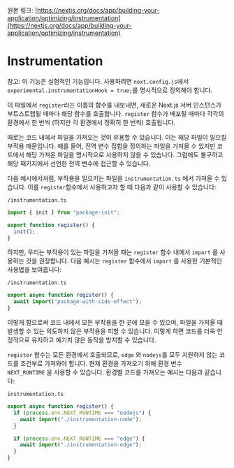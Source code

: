 원본 링크: [https://nextjs.org/docs/app/building-your-application/optimizing/instrumentation](https://nextjs.org/docs/app/building-your-application/optimizing/instrumentation)

# Instrumentation

참고: 이 기능은 실험적인 기능입니다. 사용하려면 `next.config.js`에서 `experimental.instrumentationHook = true;`를 명시적으로 정의해야 합니다.

이 파일에서 `register`라는 이름의 함수를 내보내면, 새로운 Next.js 서버 인스턴스가 부트스트랩될 때마다 해당 함수를 호출합니다. `register` 함수가 배포될 때마다 각각의 환경에서 한 번씩 (하지만 각 환경에서 정확히 한 번씩) 호출됩니다.

때로는 코드 내에서 파일을 가져오는 것이 유용할 수 있습니다. 이는 해당 파일이 일으킬 부작용 때문입니다. 예를 들어, 전역 변수 집합을 정의하는 파일을 가져올 수 있지만 코드에서 해당 가져온 파일을 명시적으로 사용하지 않을 수 있습니다. 그럼에도 불구하고 해당 패키지에서 선언한 전역 변수에 접근할 수 있습니다.

다음 예시에서처럼, 부작용을 일으키는 파일을 `instrumentation.ts` 에서 가져올 수 있습니다. 이를 `register`함수에서 사용하고자 할 때 다음과 같이 사용할 수 있습니다:

`/instrumentation.ts`

```ts
import { init } from "package-init";

export function register() {
  init();
}
```

하지만, 우리는 부작용이 있는 파일을 가져올 때는 `register` 함수 내에서 `import` 를 사용하는 것을 권장합니다. 다음 예시는 `register` 함수에서 `import` 를 사용한 기본적인 사용법을 보여줍니다:

`/instrumentation.ts`

```ts
export async function register() {
  await import("package-with-side-effect");
}
```

이렇게 함으로써 코드 내에서 모든 부작용을 한 곳에 모을 수 있으며, 파일을 가져올 때 발생할 수 있는 의도하지 않은 부작용을 피할 수 있습니다. 이렇게 하면 코드를 더욱 안정적으로 유지하고 예기치 않은 동작을 방지할 수 있습니다.

`register` 함수는 모든 환경에서 호출되므로, `edge` 와 `nodejs`를 모두 지원하지 않는 코드를 조건부로 가져와야 합니다. 현재 환경을 가져오기 위해 환경 변수 `NEXT_RUNTIME` 을 사용할 수 있습니다. 환경별 코드를 가져오는 예시는 다음과 같습니다:

`instrumentation.ts`

```ts
export async function register() {
  if (process.env.NEXT_RUNTIME === "nodejs") {
    await import("./instrumentation-node");
  }

  if (process.env.NEXT_RUNTIME === "edge") {
    await import("./instrumentation-edge");
  }
}
```
